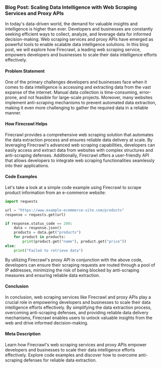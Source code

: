 ### Blog Post: Scaling Data Intelligence with Web Scraping Services and Proxy APIs

In today's data-driven world, the demand for valuable insights and intelligence is higher than ever. Developers and businesses are constantly seeking efficient ways to collect, analyze, and leverage data for informed decision-making. Web scraping services and proxy APIs have emerged as powerful tools to enable scalable data intelligence solutions. In this blog post, we will explore how Firecrawl, a leading web scraping service, empowers developers and businesses to scale their data intelligence efforts effectively.

#### Problem Statement
One of the primary challenges developers and businesses face when it comes to data intelligence is accessing and extracting data from the vast expanse of the internet. Manual data collection is time-consuming, error-prone, and not feasible for large-scale projects. Moreover, many websites implement anti-scraping mechanisms to prevent automated data extraction, making it even more challenging to gather the required data in a reliable manner.

#### How Firecrawl Helps
Firecrawl provides a comprehensive web scraping solution that automates the data extraction process and ensures reliable data delivery at scale. By leveraging Firecrawl's advanced web scraping capabilities, developers can easily access and extract data from websites with complex structures and anti-scraping defenses. Additionally, Firecrawl offers a user-friendly API that allows developers to integrate web scraping functionalities seamlessly into their applications.

#### Code Examples
Let's take a look at a simple code example using Firecrawl to scrape product information from an e-commerce website:

```python
import requests

url = "https://www.example-ecommerce-site.com/products"
response = requests.get(url)

if response.status_code == 200:
    data = response.json()
    products = data.get("products")
    for product in products:
        print(product.get("name"), product.get("price"))
else:
    print("Failed to retrieve data")
```

By utilizing Firecrawl's proxy API in conjunction with the above code, developers can ensure their scraping requests are routed through a pool of IP addresses, minimizing the risk of being blocked by anti-scraping measures and ensuring reliable data extraction.

#### Conclusion
In conclusion, web scraping services like Firecrawl and proxy APIs play a crucial role in empowering developers and businesses to scale their data intelligence efforts effectively. By simplifying the data extraction process, overcoming anti-scraping defenses, and providing reliable data delivery mechanisms, Firecrawl enables users to unlock valuable insights from the web and drive informed decision-making.

#### Meta Description
Learn how Firecrawl's web scraping services and proxy APIs empower developers and businesses to scale their data intelligence efforts effectively. Explore code examples and discover how to overcome anti-scraping defenses for reliable data extraction.